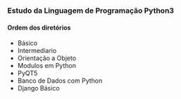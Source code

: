 ### Estudo da Linguagem de Programação Python3

#### Ordem dos diretórios

- Básico
- Intermediario
- Orientação a Objeto
- Modulos em Python
- PyQT5
- Banco de Dados com Python
- Django Básico

